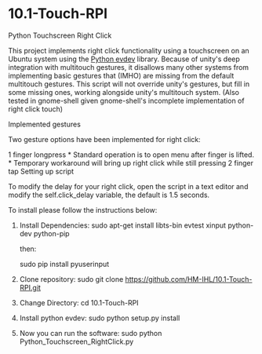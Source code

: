 # 10.1-Touch-RPI
Python Touchscreen Right Click

This project implements right click functionality using a touchscreen on an Ubuntu system using the [Python evdev](https://github.com/gvalkov/python-evdev) library. Because of unity's deep integration with multitouch gestures, it disallows many other systems from implementing basic gestures that (IMHO) are missing from the default multitouch gestures. This script will not override unity's gestures, but fill in some missing ones, working alongside unity's multitouch system. (Also tested in gnome-shell given gnome-shell's incomplete implementation of right click touch)

Implemented gestures

Two gesture options have been implemented for right click:

1 finger longpress * Standard operation is to open menu after finger is lifted. * Temporary workaround will bring up right click while still pressing
2 finger tap
Setting up script

To modify the delay for your right click, open the script in a text editor and modify the self.click_delay variable, the default is 1.5 seconds.

To install please follow the instructions below:

1) Install Dependencies:
sudo apt-get install libts-bin evtest xinput python-dev python-pip

    then:

    sudo pip install pyuserinput

2) Clone repository:
sudo git clone https://github.com/HM-IHL/10.1-Touch-RPI.git

3) Change Directory:
cd 10.1-Touch-RPI

4) Install python evdev:
sudo python setup.py install

5) Now you can run the software:
sudo python Python_Touchscreen_RightClick.py
